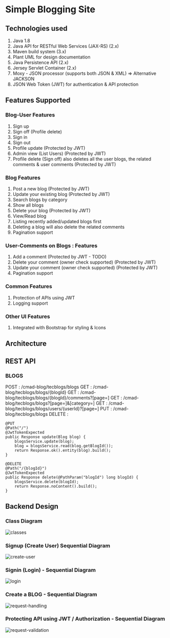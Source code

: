 # Simple Blogging Site
## Technologies used
1. Java 1.8
2. Java API for RESTful Web Services (JAX-RS) (2.x)
3. Maven build system (3.x)
4. Plant UML for design documentation
5. Java Persistence API (2.x)
6. Jersey Servlet Container (2.x)
7. Moxy - JSON processor (supports both JSON & XML)  => Alternative JACKSON
8. JSON Web Token (JWT) for authentication & API protection


## Features Supported
### Blog-User Features 
1. Sign up
2. Sign off (Profile delete)
3. Sign in
4. Sign out
5. Profile update (Protected by JWT)
6. Admin view (List Users) (Protected by JWT)
7. Profile delete (Sign off) also deletes all the user blogs, the related comments & user comments (Protected by JWT)

### Blog Features
1. Post a new blog (Protected by JWT)
2. Update your existing blog (Protected by JWT)
3. Search blogs by category 
4. Show all blogs 
5. Delete your blog (Protected by JWT)
6. View/Read blog
7. Listing recently added/updated blogs first
8. Deleting a blog will also delete the related comments
9. Pagination support


### User-Comments on Blogs : Features
1. Add a comment (Protected by JWT - TODO)
2. Delete your comment (owner check supported) (Protected by JWT)
3. Update your comment (owner check supported) (Protected by JWT)
4. Pagination support

### Common Features
1. Protection of APIs using JWT
2. Logging support

### Other UI Features
1. Integrated with Bootstrap for styling & Icons

## Architecture

## REST API
### BLOGS
POST   :  /cmad-blog/tecblogs/blogs
GET    :  /cmad-blog/tecblogs/blogs/{blogId}
GET    :  /cmad-blog/tecblogs/blogs/{blogId}/comments?[page=]
GET    :  /cmad-blog/tecblogs/blogs?[page=]&[category=]
GET    :  /cmad-blog/tecblogs/blogs/users/{userId}?[page=]
PUT    :  /cmad-blog/tecblogs/blogs
DELETE :

    @PUT
    @Path("/")
    @JwtTokenExpected
    public Response update(Blog blog) {
        blogsService.update(blog);
        blog = blogsService.read(blog.getBlogId());
        return Response.ok().entity(blog).build();
    }

    @DELETE
    @Path("/{blogId}")
    @JwtTokenExpected
    public Response delete(@PathParam("blogId") long blogId) {
        blogsService.delete(blogId);
        return Response.noContent().build();
    }

## Backend Design 

### Class Diagram

![classes](https://cloud.githubusercontent.com/assets/4160178/26356555/0c41e226-3fea-11e7-98cc-b56bc4d953d6.png)

### Signup (Create User) Sequential Diagram

![create-user](https://cloud.githubusercontent.com/assets/4160178/26357678/b20f5442-3fed-11e7-9a72-5cf4bb00aa97.png)

### Signin (Login) - Sequential Diagram

![login](https://cloud.githubusercontent.com/assets/4160178/26357770/fc4bbf78-3fed-11e7-8327-62f2585d44b8.png)

### Create a BLOG - Sequential Diagram

![request-handling](https://cloud.githubusercontent.com/assets/4160178/26357822/2a702114-3fee-11e7-8981-b1446fb39eb7.png)

### Protecting API using JWT / Authorization - Sequential Diagram

![request-validation](https://cloud.githubusercontent.com/assets/4160178/26357933/867da404-3fee-11e7-899d-8f86431225cd.png)
